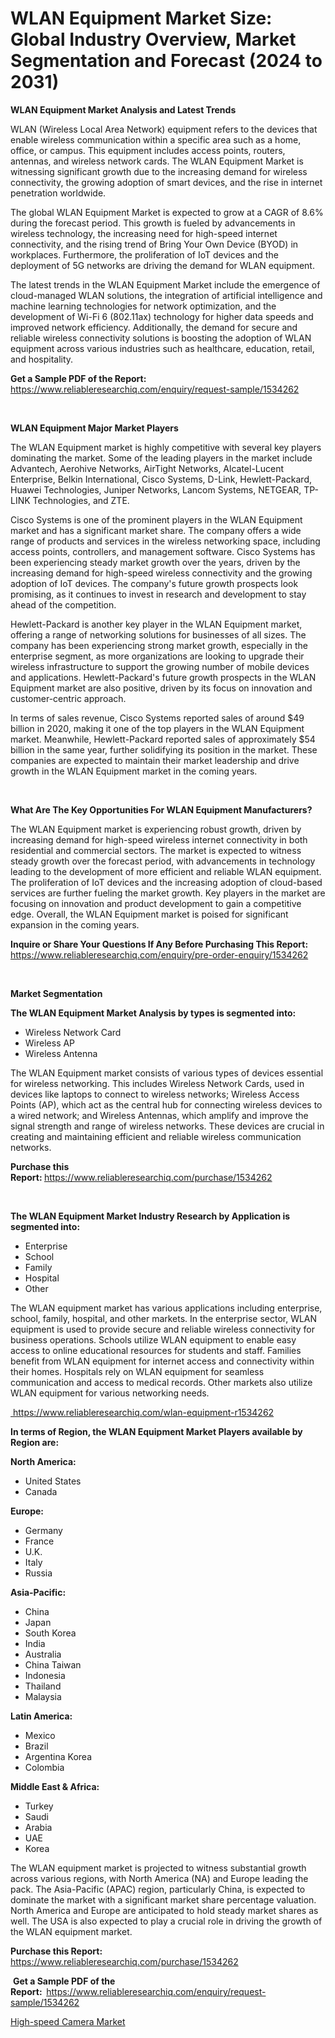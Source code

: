 <p><h1>WLAN Equipment Market Size: Global Industry Overview, Market Segmentation and Forecast (2024 to 2031)</h1></p><p><strong>WLAN Equipment Market Analysis and Latest Trends</strong></p>
<p><p>WLAN (Wireless Local Area Network) equipment refers to the devices that enable wireless communication within a specific area such as a home, office, or campus. This equipment includes access points, routers, antennas, and wireless network cards. The WLAN Equipment Market is witnessing significant growth due to the increasing demand for wireless connectivity, the growing adoption of smart devices, and the rise in internet penetration worldwide.</p><p>The global WLAN Equipment Market is expected to grow at a CAGR of 8.6% during the forecast period. This growth is fueled by advancements in wireless technology, the increasing need for high-speed internet connectivity, and the rising trend of Bring Your Own Device (BYOD) in workplaces. Furthermore, the proliferation of IoT devices and the deployment of 5G networks are driving the demand for WLAN equipment.</p><p>The latest trends in the WLAN Equipment Market include the emergence of cloud-managed WLAN solutions, the integration of artificial intelligence and machine learning technologies for network optimization, and the development of Wi-Fi 6 (802.11ax) technology for higher data speeds and improved network efficiency. Additionally, the demand for secure and reliable wireless connectivity solutions is boosting the adoption of WLAN equipment across various industries such as healthcare, education, retail, and hospitality.</p></p>
<p><strong>Get a Sample PDF of the Report:&nbsp;</strong> <a href="https://www.reliableresearchiq.com/enquiry/request-sample/1534262">https://www.reliableresearchiq.com/enquiry/request-sample/1534262</a></p>
<p>&nbsp;</p>
<p><strong>WLAN Equipment Major Market Players</strong></p>
<p><p>The WLAN Equipment market is highly competitive with several key players dominating the market. Some of the leading players in the market include Advantech, Aerohive Networks, AirTight Networks, Alcatel-Lucent Enterprise, Belkin International, Cisco Systems, D-Link, Hewlett-Packard, Huawei Technologies, Juniper Networks, Lancom Systems, NETGEAR, TP-LINK Technologies, and ZTE.</p><p>Cisco Systems is one of the prominent players in the WLAN Equipment market and has a significant market share. The company offers a wide range of products and services in the wireless networking space, including access points, controllers, and management software. Cisco Systems has been experiencing steady market growth over the years, driven by the increasing demand for high-speed wireless connectivity and the growing adoption of IoT devices. The company's future growth prospects look promising, as it continues to invest in research and development to stay ahead of the competition.</p><p>Hewlett-Packard is another key player in the WLAN Equipment market, offering a range of networking solutions for businesses of all sizes. The company has been experiencing strong market growth, especially in the enterprise segment, as more organizations are looking to upgrade their wireless infrastructure to support the growing number of mobile devices and applications. Hewlett-Packard's future growth prospects in the WLAN Equipment market are also positive, driven by its focus on innovation and customer-centric approach.</p><p>In terms of sales revenue, Cisco Systems reported sales of around $49 billion in 2020, making it one of the top players in the WLAN Equipment market. Meanwhile, Hewlett-Packard reported sales of approximately $54 billion in the same year, further solidifying its position in the market. These companies are expected to maintain their market leadership and drive growth in the WLAN Equipment market in the coming years.</p></p>
<p>&nbsp;</p>
<p><strong>What Are The Key Opportunities For WLAN Equipment Manufacturers?</strong></p>
<p><p>The WLAN Equipment market is experiencing robust growth, driven by increasing demand for high-speed wireless internet connectivity in both residential and commercial sectors. The market is expected to witness steady growth over the forecast period, with advancements in technology leading to the development of more efficient and reliable WLAN equipment. The proliferation of IoT devices and the increasing adoption of cloud-based services are further fueling the market growth. Key players in the market are focusing on innovation and product development to gain a competitive edge. Overall, the WLAN Equipment market is poised for significant expansion in the coming years.</p></p>
<p><strong>Inquire or Share Your Questions If Any Before Purchasing This Report:</strong> <a href="https://www.reliableresearchiq.com/enquiry/pre-order-enquiry/1534262">https://www.reliableresearchiq.com/enquiry/pre-order-enquiry/1534262</a></p>
<p>&nbsp;</p>
<p><strong>Market Segmentation</strong></p>
<p><strong>The WLAN Equipment Market Analysis by types is segmented into:</strong></p>
<p><ul><li>Wireless Network Card</li><li>Wireless AP</li><li>Wireless Antenna</li></ul></p>
<p><p>The WLAN Equipment market consists of various types of devices essential for wireless networking. This includes Wireless Network Cards, used in devices like laptops to connect to wireless networks; Wireless Access Points (AP), which act as the central hub for connecting wireless devices to a wired network; and Wireless Antennas, which amplify and improve the signal strength and range of wireless networks. These devices are crucial in creating and maintaining efficient and reliable wireless communication networks.</p></p>
<p><strong>Purchase this Report:&nbsp;</strong><a href="https://www.reliableresearchiq.com/purchase/1534262">https://www.reliableresearchiq.com/purchase/1534262</a></p>
<p>&nbsp;</p>
<p><strong>The WLAN Equipment Market Industry Research by Application is segmented into:</strong></p>
<p><ul><li>Enterprise</li><li>School</li><li>Family</li><li>Hospital</li><li>Other</li></ul></p>
<p><p>The WLAN equipment market has various applications including enterprise, school, family, hospital, and other markets. In the enterprise sector, WLAN equipment is used to provide secure and reliable wireless connectivity for business operations. Schools utilize WLAN equipment to enable easy access to online educational resources for students and staff. Families benefit from WLAN equipment for internet access and connectivity within their homes. Hospitals rely on WLAN equipment for seamless communication and access to medical records. Other markets also utilize WLAN equipment for various networking needs.</p></p>
<p><a href="https://www.reliableresearchiq.com/wlan-equipment-r1534262">&nbsp;https://www.reliableresearchiq.com/wlan-equipment-r1534262</a></p>
<p><strong>In terms of Region, the WLAN Equipment Market Players available by Region are:</strong></p>
<p>
    <p> <strong> North America: </strong>
        <ul>
            <li>United States</li>
            <li>Canada</li>
        </ul>
        </p> 
    <p> <strong> Europe: </strong>
        <ul>
            <li>Germany</li>
            <li>France</li>
            <li>U.K.</li>
            <li>Italy</li>
            <li>Russia</li>
        </ul>
        </p> 
    <p> <strong> Asia-Pacific: </strong>
        <ul>
            <li>China</li>
            <li>Japan</li>
            <li>South Korea</li>
            <li>India</li>
            <li>Australia</li>
            <li>China Taiwan</li>
            <li>Indonesia</li>
            <li>Thailand</li>
            <li>Malaysia</li>
        </ul>
        </p> 
    <p> <strong> Latin America: </strong>
        <ul>
            <li>Mexico</li>
            <li>Brazil</li>
            <li>Argentina Korea</li>
            <li>Colombia</li>
        </ul>
        </p> 
    <p> <strong> Middle East & Africa: </strong>
        <ul>
            <li>Turkey</li>
            <li>Saudi</li>
            <li>Arabia</li>
            <li>UAE</li>
            <li>Korea</li>
        </ul>
    </p>
    </p>
<p><p>The WLAN equipment market is projected to witness substantial growth across various regions, with North America (NA) and Europe leading the pack. The Asia-Pacific (APAC) region, particularly China, is expected to dominate the market with a significant market share percentage valuation. North America and Europe are anticipated to hold steady market shares as well. The USA is also expected to play a crucial role in driving the growth of the WLAN equipment market.</p></p>
<p><strong>Purchase this Report: </strong><a href="https://www.reliableresearchiq.com/purchase/1534262">https://www.reliableresearchiq.com/purchase/1534262</a></p>
<p>&nbsp;<strong>Get a Sample PDF of the Report:&nbsp;&nbsp;</strong><a href="https://www.reliableresearchiq.com/enquiry/request-sample/1534262">https://www.reliableresearchiq.com/enquiry/request-sample/1534262</a></p>
<p><strong></strong></p>
<p><p><a href="https://github.com/rslnowrouzi/Market-Research-Report-List-1/blob/main/high-speed-camera-market.md">High-speed Camera Market</a></p></p>
